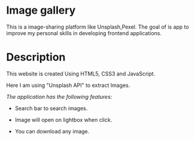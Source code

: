 # Image gallery

 This is a image-sharing platform like Unsplash,Pexel. The goal of is app to improve my personal skills in developing frontend applications.
 
 # Description
 
 This website is created Using HTML5, CSS3 and JavaScript.
 
 Here I am using "Unsplash API" to extract Images.
 
 *The application has the following features:*
 
 + Search bar to search images.
 
 + Image will open on lightbox when click.
 
 + You can download any image.
